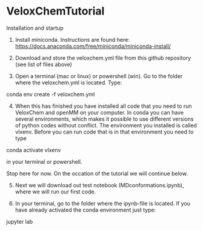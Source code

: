 # VeloxChemTutorial
Installation and startup
1)	Install miniconda. Instructions are found here: https://docs.anaconda.com/free/miniconda/miniconda-install/

2)	Download and store the veloxchem.yml file from this github repository (see list of files above)

3)	Open a terminal (mac or linux) or powershell (win). Go to the folder where the veloxchem.yml is located. Type:

conda env create -f veloxchem.yml

4)	When this has finished you have installed all code that you need to run VeloxChem and openMM on your computer. In conda you can have several environments, which makes it possible to use different versions of python codes without conflict. The environment you installed is called vlxenv. Before you can run code that is in that environment you need to type

conda activate vlxenv

in your terminal or powershell. 

Stop here for now. On the occation of the tutorial we will continue below.

5)	Next we will download out test notebook (MDconformations.ipynb), where we will run our first code. 

6)	In your terminal, go to the folder where the ipynb-file is located. If you have already activated the conda environment just type:

jupyter lab

